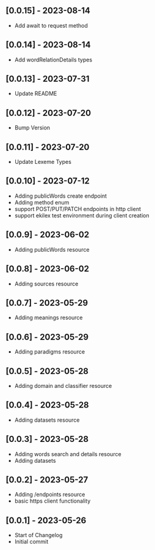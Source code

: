 ## [0.0.15] - 2023-08-14

-   Add await to request method

## [0.0.14] - 2023-08-14

-   Add wordRelationDetails types

## [0.0.13] - 2023-07-31

-   Update README

## [0.0.12] - 2023-07-20

-   Bump Version

## [0.0.11] - 2023-07-20

-   Update Lexeme Types

## [0.0.10] - 2023-07-12

-   Adding publicWords create endpoint
-   Adding method enum
-   support POST/PUT/PATCH endpoints in http client
-   support ekilex test environment during client creation

## [0.0.9] - 2023-06-02

-   Adding publicWords resource

## [0.0.8] - 2023-06-02

-   Adding sources resource

## [0.0.7] - 2023-05-29

-   Adding meanings resource

## [0.0.6] - 2023-05-29

-   Adding paradigms resource

## [0.0.5] - 2023-05-28

-   Adding domain and classifier resource

## [0.0.4] - 2023-05-28

-   Adding datasets resource

## [0.0.3] - 2023-05-28

-   Adding words search and details resource
-   Adding datasets

## [0.0.2] - 2023-05-27

-   Adding /endpoints resource
-   basic https client functionality

## [0.0.1] - 2023-05-26

-   Start of Changelog
-   Initial commit
